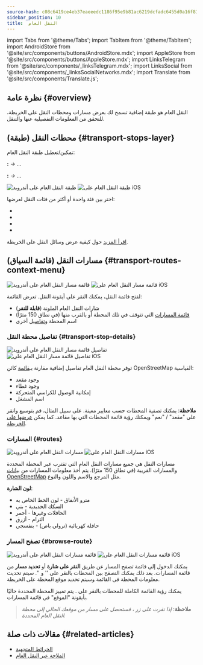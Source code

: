 ```yaml
---
source-hash: c08c6419ce4eb37eaeeedc1186f95e9b81ac6219dcfadc6455d0a16f81b7bdd4
sidebar_position: 10
title:  النقل العام
---
```

import Tabs from '@theme/Tabs';
import TabItem from '@theme/TabItem';
import AndroidStore from '@site/src/components/buttons/AndroidStore.mdx';
import AppleStore from '@site/src/components/buttons/AppleStore.mdx';
import LinksTelegram from '@site/src/components/_linksTelegram.mdx';
import LinksSocial from '@site/src/components/_linksSocialNetworks.mdx';
import Translate from '@site/src/components/Translate.js';



## نظرة عامة {#overview}

النقل العام هو طبقة إضافية تسمح لك بعرض مسارات ومحطات النقل على الخريطة، للتحقق من المعلومات التفصيلية عنها والتنقل.

## محطات النقل (طبقة) {#transport-stops-layer}

تمكين/تعطيل طبقة النقل العام:

**<Translate android="true" ids="android_button_seq"/>:** *<Translate android="true" ids="shared_string_menu,configure_map,rendering_category_transport"/> →* &#8230;

<p> </p>

**<Translate ios="true" ids="ios_button_seq"/>:** *<Translate ios="true" ids="shared_string_menu,configure_map,rendering_category_transport"/> →* &#8230;

<p> </p>

![طبقة النقل العام على أندرويد](@site/static/img/map/pt_layer_android.png) ![طبقة النقل العام على iOS](@site/static/img/map/pt_layer_ios.png)

اختر بين فئة واحدة أو أكثر من فئات النقل لعرضها:

- <Translate android="true" ids="rendering_attr_transportStops_name"/>
- <Translate android="true" ids="rendering_attr_publicTransportMode_name"/>
- <Translate android="true" ids="rendering_attr_tramTrainRoutes_name"/>
- <Translate android="true" ids="rendering_attr_subwayMode_name"/>

[اقرأ المزيد](../map/vector-maps.md#transport) حول كيفية عرض وسائل النقل على الخريطة.


## مسارات النقل (قائمة السياق) {#transport-routes-context-menu}

![قائمة مسار النقل العام على أندرويد](@site/static/img/map/pt_routemenu_android.png) ![قائمة مسار النقل العام على iOS](@site/static/img/map/pt_routemenu_ios.png)

لفتح قائمة النقل، يمكنك النقر على أيقونة النقل. تعرض القائمة:

- شارات النقل العام الملونة (**قابلة للنقر**)
- [قائمة المسارات](#routes) التي تتوقف في تلك المحطة أو بالقرب منها (في نطاق 150 مترًا)
- اسم المحطة و[تفاصيل](#transport-stop-details) أخرى

### تفاصيل محطة النقل {#transport-stop-details}

![تفاصيل قائمة مسار النقل العام على أندرويد](@site/static/img/map/pt_routemenu_details_android.png) ![تفاصيل قائمة مسار النقل العام على iOS](@site/static/img/map/pt_routemenu_details_ios.png)

توفر محطة النقل العام تفاصيل إضافية مقارنة بـ[قائمة](../map/map-context-menu.md#details) كائن OpenStreetMap القياسية:

- وجود مقعد
- وجود غطاء
- إمكانية الوصول للكراسي المتحركة
- اسم المشغل

**ملاحظة**: يمكنك تصفية المحطات حسب معايير معينة. على سبيل المثال، قم بتوسيع وانقر على "مقعد" / "نعم" ويمكنك رؤية قائمة المحطات التي بها مقاعد. كما يمكن [عرضها على الخريطة](../map/point-layers-on-map.md#points-of-interest-pois).


### المسارات {#routes}

![مسارات النقل العام على أندرويد](@site/static/img/map/pt_routes_android.png) ![مسارات النقل العام على iOS](@site/static/img/map/pt_routes_ios.png)

مسارات النقل هي جميع مسارات النقل العام التي تقترب عبر المحطة المحددة والمسارات القريبة (في نطاق 150 مترًا). يتم أخذ معلومات المسارات من [بيانات OpenStreetMap](https://wiki.openstreetmap.org/wiki/Public_transport) مثل المرجع والاسم واللون والنوع.

**لون الشارة**:

- مترو الأنفاق - لون الخط الخاص به
- السكك الحديدية - بني
- الحافلات وغيرها - أحمر
- الترام - أزرق
- حافلة كهربائية (ترولي باص) - بنفسجي

### تصفح المسار {#browse-route}

![قائمة مسارات النقل العام على أندرويد](@site/static/img/map/pt_route_list_android.png)  ![قائمة مسارات النقل العام على iOS](@site/static/img/map/pt_route_list_ios.png)

يمكنك الدخول إلى قائمة تصفح المسار عن طريق **النقر على شارة** أو **تحديد مسار** من قائمة المسارات. بعد ذلك يمكنك التصفح بين المحطات بالنقر على '<Translate android="true" ids="shared_string_previous"/>' و '<Translate android="true" ids="shared_string_next"/>'. سيتم تحديث معلومات المحطة في القائمة وسيتم تحديد موقع المحطة على الخريطة.

يمكنك رؤية القائمة الكاملة للمحطات بالنقر على <Translate android="true" ids="rendering_category_details"/>. يتم تمييز المحطة المحددة حاليًا بأيقونة "الموقع" في قائمة المسارات.

> **ملاحظة**: *إذا نقرت على زر <Translate android="true" ids="get_directions"/>، فستحصل على مسار من موقعك الحالي إلى محطة النقل العام المحددة.*


## مقالات ذات صلة {#related-articles}

- [الخرائط المتجهية](../map/vector-maps.md)
- [الملاحة عبر النقل العام](../navigation/routing/public-transport-navigation.md)